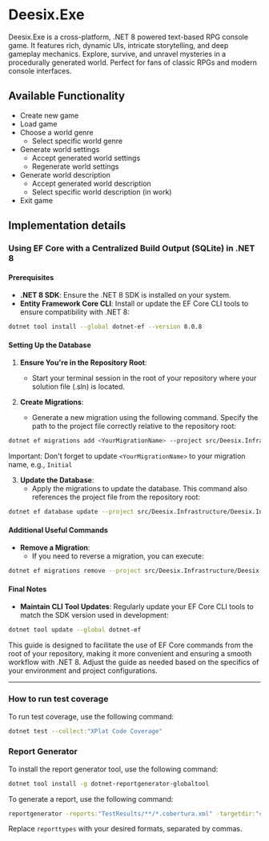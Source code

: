 # Deesix.Exe

Deesix.Exe is a cross-platform, .NET 8 powered text-based RPG console game. It features rich, dynamic UIs, intricate storytelling, and deep gameplay mechanics. Explore, survive, and unravel mysteries in a procedurally generated world. Perfect for fans of classic RPGs and modern console interfaces.

## Available Functionality

- Create new game
- Load game
- Choose a world genre
   - Select specific world genre
- Generate world settings
   - Accept generated world settings
   - Regenerate world settings
- Generate world description
   - Accept generated world description
   - Select specific world description (in work)
- Exit game

## Implementation details

### Using EF Core with a Centralized Build Output (SQLite) in .NET 8

#### Prerequisites

- **.NET 8 SDK**: Ensure the .NET 8 SDK is installed on your system.
- **Entity Framework Core CLI**: Install or update the EF Core CLI tools to ensure compatibility with .NET 8:

```bash
dotnet tool install --global dotnet-ef --version 8.0.8
```

#### Setting Up the Database

1. **Ensure You're in the Repository Root**:
   - Start your terminal session in the root of your repository where your solution file (.sln) is located.

2. **Create Migrations**:
   - Generate a new migration using the following command. Specify the path to the project file correctly relative to the repository root:

```bash
dotnet ef migrations add <YourMigrationName> --project src/Deesix.Infrastructure/Deesix.Infrastructure.csproj
```

Important: Don't forget to update `<YourMigrationName>` to your migration name, e.g., `Initial`


3. **Update the Database**:
   - Apply the migrations to update the database. This command also references the project file from the repository root:

```bash
dotnet ef database update --project src/Deesix.Infrastructure/Deesix.Infrastructure.csproj
```

#### Additional Useful Commands

- **Remove a Migration**:
  - If you need to reverse a migration, you can execute:

```bash
dotnet ef migrations remove --project src/Deesix.Infrastructure/Deesix.Infrastructure.csproj
```

#### Final Notes

- **Maintain CLI Tool Updates**: Regularly update your EF Core CLI tools to match the SDK version used in development:

```bash
dotnet tool update --global dotnet-ef
```

This guide is designed to facilitate the use of EF Core commands from the root of your repository, making it more convenient and ensuring a smooth workflow with .NET 8. Adjust the guide as needed based on the specifics of your environment and project configurations.

---

### How to run test coverage

To run test coverage, use the following command:

```bash
dotnet test --collect:"XPlat Code Coverage"
```

### Report Generator

To install the report generator tool, use the following command:

```bash
dotnet tool install -g dotnet-reportgenerator-globaltool
```

To generate a report, use the following command:

```bash
reportgenerator -reports:"TestResults/**/*.cobertura.xml" -targetdir:"coverage-report" -reporttypes:Cobertura,Json,Lcov,Html,TextSummary
```

Replace `reporttypes` with your desired formats, separated by commas.
